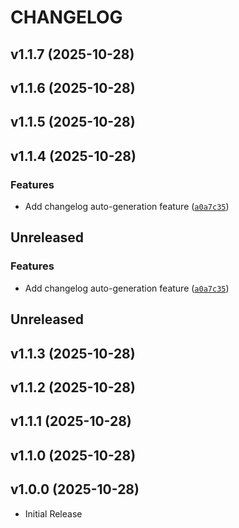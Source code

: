 # CHANGELOG

<!-- version list -->

## v1.1.7 (2025-10-28)


## v1.1.6 (2025-10-28)


## v1.1.5 (2025-10-28)


## v1.1.4 (2025-10-28)

### Features

- Add changelog auto-generation feature
  ([`a0a7c35`](https://github.com/saddatahmad19/deepdomain/commit/a0a7c3543d173d10db529f274c74e426dd9b490c))


## Unreleased

### Features

- Add changelog auto-generation feature
  ([`a0a7c35`](https://github.com/saddatahmad19/deepdomain/commit/a0a7c3543d173d10db529f274c74e426dd9b490c))


## Unreleased


## v1.1.3 (2025-10-28)


## v1.1.2 (2025-10-28)


## v1.1.1 (2025-10-28)


## v1.1.0 (2025-10-28)


## v1.0.0 (2025-10-28)

- Initial Release

